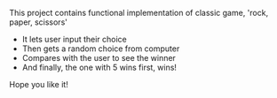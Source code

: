 This project contains functional implementation of classic game, 'rock, paper, scissors'

- It lets user input their choice
- Then gets a random choice from computer
- Compares with the user to see the winner
- And finally, the one with 5 wins first, wins!

Hope you like it!
